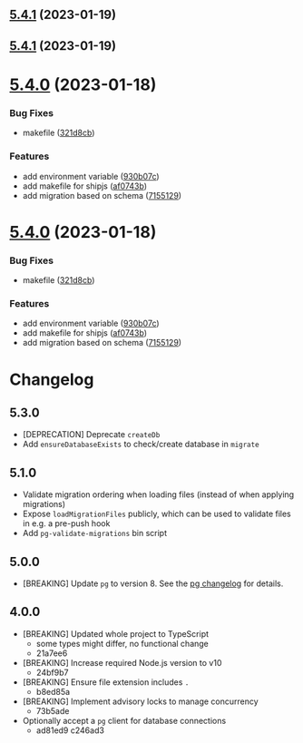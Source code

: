 ## [5.4.1](https://github.com/thomwright/postgres-migrations/compare/v5.4.0...v5.4.1) (2023-01-19)



## [5.4.1](https://github.com/thomwright/postgres-migrations/compare/v5.4.0...v5.4.1) (2023-01-19)



# [5.4.0](https://github.com/thomwright/postgres-migrations/compare/v5.3.0...v5.4.0) (2023-01-18)


### Bug Fixes

* makefile ([321d8cb](https://github.com/thomwright/postgres-migrations/commit/321d8cb75b202313d0729e10672a07564c03b1ac))


### Features

* add environment variable ([930b07c](https://github.com/thomwright/postgres-migrations/commit/930b07c736aafaf25985536480a96026b8118207))
* add makefile for shipjs ([af0743b](https://github.com/thomwright/postgres-migrations/commit/af0743bbeb20170e7d317543a2dbe4b41d87fcf3))
* add migration based on schema ([7155129](https://github.com/thomwright/postgres-migrations/commit/71551299b4692c2beaa9d62f82b60c377cc2071d))



# [5.4.0](https://github.com/thomwright/postgres-migrations/compare/v5.3.0...v5.4.0) (2023-01-18)


### Bug Fixes

* makefile ([321d8cb](https://github.com/thomwright/postgres-migrations/commit/321d8cb75b202313d0729e10672a07564c03b1ac))


### Features

* add environment variable ([930b07c](https://github.com/thomwright/postgres-migrations/commit/930b07c736aafaf25985536480a96026b8118207))
* add makefile for shipjs ([af0743b](https://github.com/thomwright/postgres-migrations/commit/af0743bbeb20170e7d317543a2dbe4b41d87fcf3))
* add migration based on schema ([7155129](https://github.com/thomwright/postgres-migrations/commit/71551299b4692c2beaa9d62f82b60c377cc2071d))



# Changelog

## 5.3.0

- [DEPRECATION] Deprecate `createDb`
- Add `ensureDatabaseExists` to check/create database in `migrate`

## 5.1.0

- Validate migration ordering when loading files (instead of when applying migrations)
- Expose `loadMigrationFiles` publicly, which can be used to validate files in e.g. a pre-push hook
- Add `pg-validate-migrations` bin script

## 5.0.0

- [BREAKING] Update `pg` to version 8. See the [pg changelog](https://github.com/brianc/node-postgres/blob/master/CHANGELOG.md#pg800) for details.

## 4.0.0

- [BREAKING] Updated whole project to TypeScript
  - some types might differ, no functional change
  - 21a7ee6
- [BREAKING] Increase required Node.js version to v10
  - 24bf9b7
- [BREAKING] Ensure file extension includes `.`
  - b8ed85a
- [BREAKING] Implement advisory locks to manage concurrency
  - 73b5ade
- Optionally accept a `pg` client for database connections
  - ad81ed9 c246ad3

